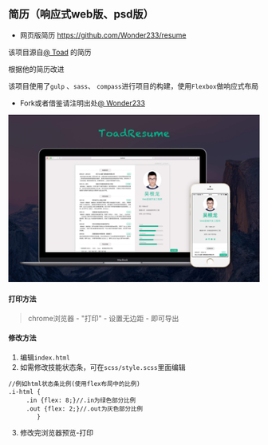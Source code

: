 
## 简历（响应式web版、psd版）
- 网页版简历 https://github.com/Wonder233/resume

该项目源自[@ Toad](http://resume.toadw.cn/) 的简历

根据他的简历改进

该项目使用了`gulp` 、`sass`、 `compass`进行项目的构建，使用`Flexbox`做响应式布局

- Fork或者借鉴请注明出处[@ Wonder233](http://resume.Wonder.cn)

![imgview](toadresume-intro.jpg)


#### 打印方法

> chrome浏览器 - "打印" - 设置无边距 - 即可导出


#### 修改方法
1. 编辑`index.html`
2. 如需修改技能状态条，可在`scss/style.scss`里面编辑
```
//例如html状态条比例(使用flex布局中的比例)
.i-html {
     .in {flex: 8;}//.in为绿色部分比例
     .out {flex: 2;}//.out为灰色部分比例
        }
```
3. 修改完浏览器预览-打印

